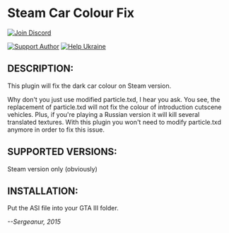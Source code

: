 # Steam Car Colour Fix
[![Join Discord](https://img.shields.io/badge/discord-join-7289DA.svg?logo=discord&longCache=true&style=flat)](https://discord.gg/WgAg9ymHbj)

[![Support Author](https://img.shields.io/badge/support-author-blue)](https://bit.ly/3sX2oMk) [![Help Ukraine](https://img.shields.io/badge/help-ukraine-yellow)](https://bit.ly/3afhuGm)

## DESCRIPTION:
This plugin will fix the dark car colour on Steam version.

Why don't you just use modified particle.txd, I hear you ask. You see, the replacement of particle.txd will not fix the colour of introduction cutscene vehicles. Plus, if you're playing a Russian version it will kill several translated textures. With this plugin you won't need to modify particle.txd anymore in order to fix this issue.

## SUPPORTED VERSIONS:
Steam version only (obviously)

## INSTALLATION:
Put the ASI file into your GTA III folder.

_--Sergeanur, 2015_
